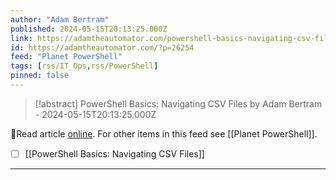 ```yaml
---
author: "Adam Bertram"
published: 2024-05-15T20:13:25.000Z
link: https://adamtheautomator.com/powershell-basics-navigating-csv-files/
id: https://adamtheautomator.com/?p=26254
feed: "Planet PowerShell"
tags: [rss/IT_Ops,rss/PowerShell]
pinned: false
---
```

> [!abstract] PowerShell Basics: Navigating CSV Files by Adam Bertram - 2024-05-15T20:13:25.000Z

🔗Read article [online](https://adamtheautomator.com/powershell-basics-navigating-csv-files/). For other items in this feed see [[Planet PowerShell]].

- [ ] [[PowerShell Basics꞉ Navigating CSV Files]]
- - -

